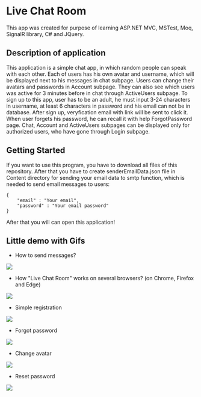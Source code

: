 # Live Chat Room
This app was created for purpose of learning ASP.NET MVC, MSTest, Moq, SignalR library, C# and JQuery.

## Description of application
This application is a simple chat app, in which random people can speak with each other. Each of users has his own avatar and username, which will be displayed next to his messages in chat subpage. Users can change their avatars and passwords in Account subpage. They can also see which users was active for 3 minutes before in chat through  ActiveUsers subpage. To sign up to this app, user has to be an adult, he must input 3-24 characters in username, at least 6 characters in password and his email can not be in database. After sign up, veryfication email with link will be sent to click it. When user forgets his password, he can recall it with help ForgotPassword page. Chat, Account and ActiveUsers subpages can be displayed only for authorized users, who have gone through Login subpage.

## Getting Started

If you want to use this program, you have to download all files of this repository.
After that you have to create senderEmailData.json file in Content directory for sending your email data to smtp function, 
which is needed to send email messages to users:

```
{
	"email" : "Your email",
	"password" : "Your email password"
}
```

After that you will can open this application!

## Little demo with Gifs

- How to send messages?
<img src="https://i.imgur.com/fPR28J2.gif">

- How "Live Chat Room" works on several browsers? (on Chrome, Firefox and Edge)
<img src="https://i.imgur.com/PWjJs1K.gif">

- Simple registration
<img src="https://i.imgur.com/3Q2oHsX.gif">

- Forgot password
<img src="https://i.imgur.com/8uJoZU1.gif">

- Change avatar
<img src="https://i.imgur.com/GF3ExWp.gif">

- Reset password
<img src="https://i.imgur.com/ny0r1rn.gif">
